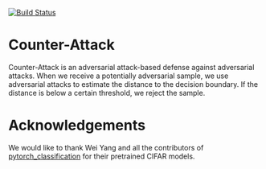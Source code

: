 [![Build Status](https://travis-ci.com/samuelemarro/counter-attack.png?branch=master)](https://travis-ci.com/samuelemarro/anti-attacks)
# Counter-Attack

Counter-Attack is an adversarial attack-based defense against adversarial attacks. When we receive a potentially adversarial sample, we use adversarial attacks to estimate the distance to the decision boundary. If the distance is below a certain threshold, we reject the sample.

# Acknowledgements

We would like to thank Wei Yang and all the contributors of [pytorch_classification](https://github.com/bearpaw/pytorch-classification) for their pretrained CIFAR models.

